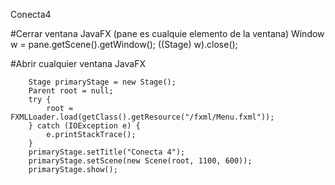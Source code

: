 Conecta4

#Cerrar ventana JavaFX
        (pane es cualquie elemento de la ventana)
        Window w = pane.getScene().getWindow();
        ((Stage) w).close();
        
#Abrir cualquier ventana JavaFX

        Stage primaryStage = new Stage();
        Parent root = null;
        try {
            root = FXMLLoader.load(getClass().getResource("/fxml/Menu.fxml"));
        } catch (IOException e) {
            e.printStackTrace();
        }
        primaryStage.setTitle("Conecta 4");
        primaryStage.setScene(new Scene(root, 1100, 600));
        primaryStage.show();